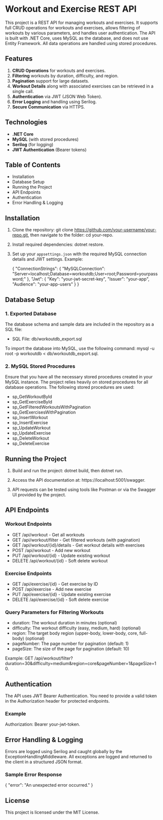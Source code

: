 # Workout and Exercise REST API

This project is a REST API for managing workouts and exercises. It supports full CRUD operations for workouts and exercises, allows filtering of workouts by various parameters, and handles user authentication. The API is built with .NET Core, uses MySQL as the database, and does not use Entity Framework. All data operations are handled using stored procedures.

## Features

1. **CRUD Operations** for workouts and exercises.
2. **Filtering** workouts by duration, difficulty, and region.
3. **Pagination** support for large datasets.
4. **Workout Details** along with associated exercises can be retrieved in a single call.
5. **Authentication** via JWT (JSON Web Token).
6. **Error Logging** and handling using Serilog.
7. **Secure Communication** via HTTPS.

## Technologies

- **.NET Core**
- **MySQL** (with stored procedures)
- **Serilog** (for logging)
- **JWT Authentication** (Bearer tokens)

## Table of Contents

- Installation
- Database Setup
- Running the Project
- API Endpoints
- Authentication
- Error Handling & Logging

## Installation

1. Clone the repository: git clone https://github.com/your-username/your-repo.git, then navigate to the folder: cd your-repo.

2. Install required dependencies: dotnet restore.

3. Set up your `appsettings.json` with the required MySQL connection details and JWT settings. Example:

   {
     "ConnectionStrings": {
       "MySQLConnection": "Server=localhost;Database=workoutdb;User=root;Password=yourpassword;"
     },
     "Jwt": {
       "Key": "your-jwt-secret-key",
       "Issuer": "your-app",
       "Audience": "your-app-users"
     }
   }

## Database Setup

### 1. Exported Database

The database schema and sample data are included in the repository as a SQL file:

- SQL File: db/workoutdb_export.sql

To import the database into MySQL, use the following command: mysql -u root -p workoutdb < db/workoutdb_export.sql.

### 2. MySQL Stored Procedures

Ensure that you have all the necessary stored procedures created in your MySQL instance. The project relies heavily on stored procedures for all database operations. The following stored procedures are used:

- sp_GetWorkoutById
- sp_GetExerciseById
- sp_GetFilteredWorkoutsWithPagination
- sp_GetExercisesWithPagination
- sp_InsertWorkout
- sp_InsertExercise
- sp_UpdateWorkout
- sp_UpdateExercise
- sp_DeleteWorkout
- sp_DeleteExercise

## Running the Project

1. Build and run the project: dotnet build, then dotnet run.

2. Access the API documentation at: https://localhost:5001/swagger.

3. API requests can be tested using tools like Postman or via the Swagger UI provided by the project.

## API Endpoints

### Workout Endpoints

- GET /api/workout - Get all workouts
- GET /api/workout/filter - Get filtered workouts (with pagination)
- GET /api/workout/{id}/details - Get workout details with exercises
- POST /api/workout - Add new workout
- PUT /api/workout/{id} - Update existing workout
- DELETE /api/workout/{id} - Soft delete workout

### Exercise Endpoints

- GET /api/exercise/{id} - Get exercise by ID
- POST /api/exercise - Add new exercise
- PUT /api/exercise/{id} - Update existing exercise
- DELETE /api/exercise/{id} - Soft delete exercise

### Query Parameters for Filtering Workouts

- duration: The workout duration in minutes (optional)
- difficulty: The workout difficulty (easy, medium, hard) (optional)
- region: The target body region (upper-body, lower-body, core, full-body) (optional)
- pageNumber: The page number for pagination (default: 1)
- pageSize: The size of the page for pagination (default: 10)

Example: GET /api/workout/filter?duration=30&difficulty=medium&region=core&pageNumber=1&pageSize=10.

## Authentication

The API uses JWT Bearer Authentication. You need to provide a valid token in the Authorization header for protected endpoints.

### Example

Authorization: Bearer your-jwt-token.

## Error Handling & Logging

Errors are logged using Serilog and caught globally by the ExceptionHandlingMiddleware. All exceptions are logged and returned to the client in a structured JSON format.

### Sample Error Response

{
  "error": "An unexpected error occurred."
}

## License

This project is licensed under the MIT License.
